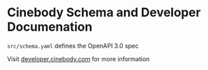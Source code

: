 # Cinebody Schema and Developer Documenation

`src/schema.yaml` defines the OpenAPI 3.0 spec

Visit [developer.cinebody.com](https://developer.cinebody.com) for more information
